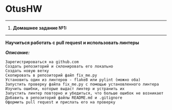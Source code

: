 # OtusHW
***

1. **Домашнее задание №1:** 
***
**Научиться работать с pull request и использовать линтеры**

***Описание:***

    Зарегистрироваться на github.com
    Создать репозиторий и склонировать его локально
    Создать новую ветку
    Скопировать в репозиторий файл fix_me.py
    Установить один из линтеров - flake8 или pylint (можно оба)
    Запустить проверку файла fix_me.py с помощью установленного линтера
    Изучить ошибки, которые выдаст линтер и устранить их
    Запустить линтер повторно и убедиться, что больше ошибок не возникает
    Добавить в репозиторий файлы README.md и .gitignore
    Оформить pull request и прислать его на проверку

